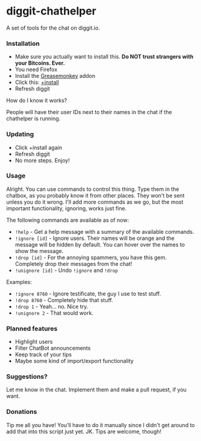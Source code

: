 diggit-chathelper
=================

A set of tools for the chat on diggit.io.

### Installation

- Make sure you actually want to install this. **Do NOT trust strangers with your Bitcoins. Ever.**
- You need Firefox
- Install the [Greasemonkey](https://addons.mozilla.org/en-US/firefox/addon/greasemonkey/) addon
- Click this: [+install](https://github.com/jetbtc/diggit-chathelper/raw/master/diggit-chathelper.user.js)
- Refresh diggit

How do I know it works?

People will have their user IDs next to their names in the chat if the chathelper is running.

### Updating

- Click +install again
- Refresh diggit
- No more steps. Enjoy!

### Usage

Alright. You can use commands to control this thing. Type them in the chatbox, as you probably know it from other places. They won't be sent unless you do it wrong. I'll add more commands as we go, but the most important functionality, ignoring, works just fine.

The following commands are available as of now:

- `!help` - Get a help message with a summary of the available commands.
- `!ignore [id]` - Ignore users. Their names will be orange and the message will be hidden by default. You can hover over the names to show the message.
- `!drop [id]` - For the annoying spammers, you have this gem. Completely drop their messages from the chat!
- `!unignore [id]` - Undo `!ignore` and `!drop`

Examples:

- `!ignore 8760` - Ignore testificate, the guy I use to test stuff.
- `!drop 8760` - Completely hide that stuff.
- `!drop 1` - Yeah... no. Nice try.
- `!unignore 2` - That would work.


### Planned features

- Highlight users
- Filter ChatBot announcements
- Keep track of your tips
- Maybe some kind of import/export functionality

### Suggestions?

Let me know in the chat. Implement them and make a pull request, if you want.

### Donations

Tip me all you have! You'll have to do it manually since I didn't get around to add that into this script just yet. JK. Tips are welcome, though!

